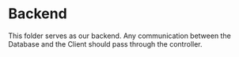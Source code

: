 # Backend

This folder serves as our backend. Any communication between the Database and the Client should pass through the controller.
